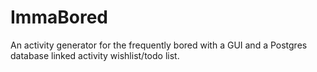 # ImmaBored
An activity generator for the frequently bored with a GUI and a Postgres database linked activity wishlist/todo list.
